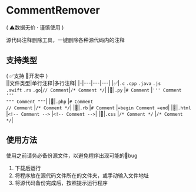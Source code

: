 # CommentRemover
( ⚠数据无价 · 谨慎使用 )

源代码注释删除工具，一键删除各种源代码内的注释  


## 支持类型
( ✅支持 🚧开发中 )  
||文件类型|单行注释|多行注释|
|-|---|---|---|
|✅|`.c` `.cpp` `.java` `.js`<br>`.swift` `.rs` `.go`|`// Comment`|`/* Comment */`|
|🚧|`.py`       |`# Comment`        |`''' Comment '''`<br>`""" Comment """`|
|🚧|`.php`      |`# Comment`<br>`// Comment` |`/* Comment */`|
|🚧|`.rb`       |`# Comment`        |`=begin Comment =end`|
|🚧|`.html`     |`<!-- Comment -->` |`<!-- Comment -->`|
|🚧|`.css`      |`/* Comment */`    |`/* Comment */`|

## 使用方法
使用之前请务必备份源文件，以避免程序出现可能的🐛bug  
1. 下载后运行
2. 将程序放在源代码文件所在的文件夹，或手动输入文件地址
3. 将源代码备份完成后，按照提示运行程序
